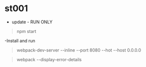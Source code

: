 # st001

- update - 
RUN ONLY 
>   npm start

-Install and run

>   webpack-dev-server --inline --port 8080 --hot --host 0.0.0.0
 
>   webpack --display-error-details
